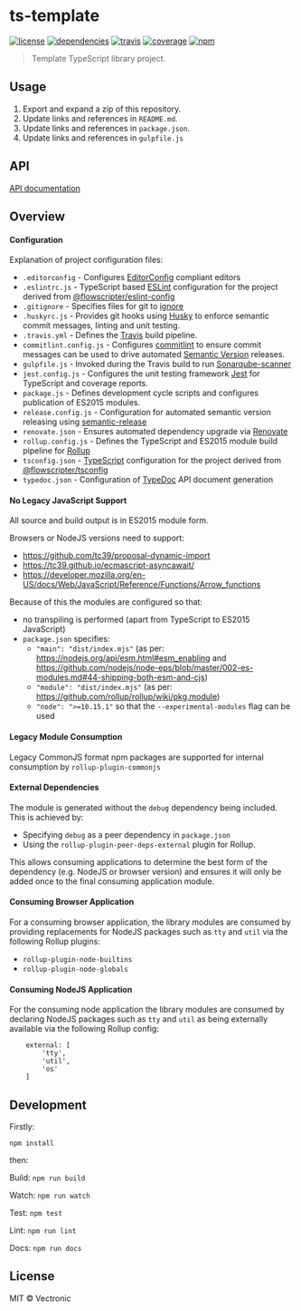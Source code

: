 # ts-template
[![license](https://img.shields.io/github/license/flowscripter/ts-template.svg)](https://github.com/flowscripter/ts-template/blob/master/LICENSE.md)
[![dependencies](https://img.shields.io/david/flowscripter/ts-template.svg)](https://david-dm.org/flowscripter/ts-template)
[![travis](https://api.travis-ci.com/flowscripter/ts-template.svg)](https://travis-ci.com/flowscripter/ts-template)
[![coverage](https://sonarcloud.io/api/project_badges/measure?project=flowscripter_ts-template&metric=coverage)](https://sonarcloud.io/dashboard?id=flowscripter_ts-template)
[![npm](https://img.shields.io/npm/v/@flowscripter/ts-template.svg)](https://www.npmjs.com/package/@flowscripter/ts-template)

> Template TypeScript library project.

## Usage

1. Export and expand a zip of this repository.
1. Update links and references in `README.md`.
1. Update links and references in `package.json`.
1. Update links and references in `gulpfile.js`

## API

[API documentation](https://flowscripter.github.io/ts-template)

## Overview

#### Configuration
Explanation of project configuration files:

* `.editorconfig` - Configures [EditorConfig](https://editorconfig.org) compliant editors
* `.eslintrc.js` - TypeScript based [ESLint](https://eslint.org) configuration for the project derived from [@flowscripter/eslint-config](https://www.npmjs.com/package/@flowscripter/eslint-config)
* `.gitignore` - Specifies files for git to [ignore](https://git-scm.com/docs/gitignore) 
* `.huskyrc.js` - Provides git hooks using [Husky](https://github.com/typicode/husky) to enforce semantic commit messages, linting and unit testing.   
* `.travis.yml` - Defines the [Travis](https://travis-ci.com) build pipeline.
* `commitlint.config.js` - Configures [commitlint](https://conventional-changelog.github.io/commitlint) to ensure commit messages can be used to drive automated [Semantic Version](https://semver.org) releases.
* `gulpfile.js` - Invoked during the Travis build to run [Sonarqube-scanner](https://github.com/bellingard/sonar-scanner-npm)  
* `jest.config.js` - Configures the unit testing framework [Jest](https://jestjs.io) for TypeScript and coverage reports. 
* `package.js` - Defines development cycle scripts and configures publication of ES2015 modules. 
* `release.config.js` - Configuration for automated semantic version releasing using [semantic-release](https://semantic-release.gitbook.io/semantic-release/)
* `renovate.json` - Ensures automated dependency upgrade via [Renovate](https://renovatebot.com)
* `rollup.config.js` - Defines the TypeScript and ES2015 module build pipeline for [Rollup](https://rollupjs.org/guide/en)
* `tsconfig.json` - [TypeScript](https://www.typescriptlang.org) configuration for the project derived from [@flowscripter/tsconfig](https://www.npmjs.com/package/@flowscripter/tsconfig)
* `typedoc.json` - Configuration of [TypeDoc](https://typedoc.org) API document generation

#### No Legacy JavaScript Support

All source and build output is in ES2015 module form. 

Browsers or NodeJS versions need to support:

* https://github.com/tc39/proposal-dynamic-import
* https://tc39.github.io/ecmascript-asyncawait/
* https://developer.mozilla.org/en-US/docs/Web/JavaScript/Reference/Functions/Arrow_functions

Because of this the modules are configured so that:
 
* no transpiling is performed (apart from TypeScript to ES2015 JavaScript)
* `package.json` specifies:
    * `"main": "dist/index.mjs"` (as per: https://nodejs.org/api/esm.html#esm_enabling and
https://github.com/nodejs/node-eps/blob/master/002-es-modules.md#44-shipping-both-esm-and-cjs)
    * `"module": "dist/index.mjs"` (as per: https://github.com/rollup/rollup/wiki/pkg.module)
    * `"node": ">=10.15.1"` so that the `--experimental-modules` flag can be used

#### Legacy Module Consumption
 
Legacy CommonJS format npm packages are supported for internal consumption by `rollup-plugin-commonjs`

#### External Dependencies

The module is generated without the `debug` dependency being included. This is achieved by:
 
* Specifying `debug` as a peer dependency in `package.json`
* Using the `rollup-plugin-peer-deps-external` plugin for Rollup.

This allows consuming applications to determine the best form of the dependency (e.g. NodeJS or browser version) 
and ensures it will only be added once to the final consuming application module.

#### Consuming Browser Application

For a consuming browser application, the library modules are consumed by providing replacements for NodeJS packages
such as `tty` and `util` via the following Rollup plugins:

* `rollup-plugin-node-builtins`
* `rollup-plugin-node-globals`

#### Consuming NodeJS Application

For the consuming node application the library modules are consumed by declaring NodeJS packages
such as `tty` and `util` as being externally available via the following Rollup config:

```
    external: [
        'tty',
        'util',
        'os'
    ]
```

## Development

Firstly: 

```
npm install
```

then:

Build: `npm run build`

Watch: `npm run watch`

Test: `npm test`

Lint: `npm run lint`

Docs: `npm run docs`

## License

MIT © Vectronic
